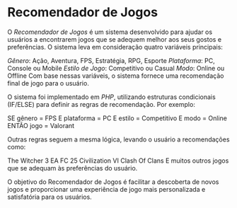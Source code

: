 # Recomendador de Jogos
O *Recomendador de Jogos* é um sistema desenvolvido para ajudar os usuários a encontrarem jogos que se adequem melhor aos seus gostos e preferências. O sistema leva em consideração quatro variáveis principais:

*Gênero*: Ação, Aventura, FPS, Estratégia, RPG, Esporte
*Plataforma*: PC, Console ou Mobile
*Estilo de Jogo*: Competitivo ou Casual
*Modo*: Online ou Offline
Com base nessas variáveis, o sistema fornece uma recomendação final de jogo para o usuário.

O sistema foi implementado em *PHP*, utilizando estruturas condicionais (IF/ELSE) para definir as regras de recomendação. Por exemplo:

SE gênero = FPS E plataforma = PC E estilo = Competitivo E modo = Online
ENTÃO jogo = Valorant

Outras regras seguem a mesma lógica, levando o usuário a recomendações como:

The Witcher 3
EA FC 25
Civilization VI
Clash Of Clans
E muitos outros jogos que se adequam às preferências do usuário.

O objetivo do Recomendador de Jogos é facilitar a descoberta de novos jogos e proporcionar uma experiência de jogo mais personalizada e satisfatória para os usuários.
